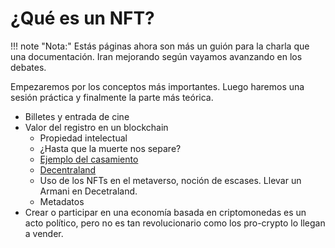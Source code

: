 # ¿Qué es un NFT?

!!! note "Nota:" 
    Estás páginas ahora son más un guión para la charla que una documentación. Iran mejorando según vayamos 
    avanzando en los debates.

Empezaremos por los conceptos más importantes. Luego haremos una sesión práctica y finalmente la parte más teórica.

- Billetes y entrada de cine
- Valor del registro en un blockchain
    - Propiedad intelectual
    - ¿Hasta que la muerte nos separe?
    - [Ejemplo del casamiento](https://www.infofueguina.com/curiosas/2022/2/10/sellaron-su-matrimonio-con-blockchain-con-un-contrato-inteligente-de-ethereum-votos-en-formato-nft-62451.html)
    - [Decentraland](https://www.lifestyleasia.com/bk/gear/tech/closeup-nft-marriage-certificate-get-married-in-the-metaverse/)
    - Uso de los NFTs en el metaverso, noción de escases. Llevar un Armani en Decetraland.
    - Metadatos
- Crear o participar en una economía basada en criptomonedas es un acto político, pero no es tan revolucionario como los
  pro-crypto lo llegan a vender.

